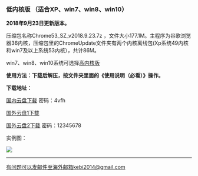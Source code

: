 ### 低内核版 （适合XP、win7、win8、win10）

**2018年9月23日更新版本。**

压缩包名称Chrome53_SZ_v2018.9.23.7z ，文件大小177.1M。主程序为谷歌浏览器36内核，压缩包里的ChromeUpdate文件夹有两个内核离线包(Xp系统49内核和win7及以上系统53内核），共计86M。

win7、win8、win10系统可选择[高内核版](https://github.com/Alvin9999/new-pac/wiki/%E9%AB%98%E5%86%85%E6%A0%B8%E7%89%88)


**使用方法：下载后解压，按文件夹里面的《使用说明（必看）》操作。**

**下载地址：**

[国内云盘下载](https://pan.baidu.com/s/1a96YW6mH0OYN_vsCw2w9vg) 密码：4vfh 

[国外云盘1下载](http://108.61.224.82/lib2/Chrome53_SZ_v2018.9.23.7z) 

[国外云盘2下载](http://45.32.141.248:8000/f/988efc1920/) 密码：12345678


实例图：

![](https://raw.githubusercontent.com/Alvin9999/pac2/master/softimag/53sz1.png)

***

有问题可以发邮件至海外邮箱kebi2014@gmail.com